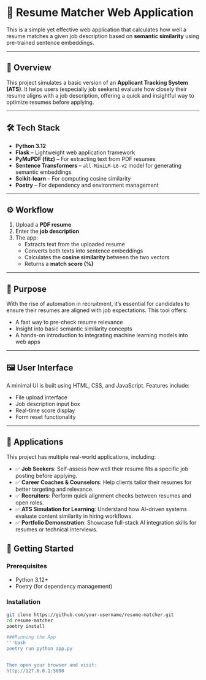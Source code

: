 # 🚀 Resume Matcher Web Application

This is a simple yet effective web application that calculates how well a resume matches a given job description based on **semantic similarity** using pre-trained sentence embeddings.

---

## 📌 Overview

This project simulates a basic version of an **Applicant Tracking System (ATS)**. It helps users (especially job seekers) evaluate how closely their resume aligns with a job description, offering a quick and insightful way to optimize resumes before applying.

---

## 🛠️ Tech Stack

- **Python 3.12**
- **Flask** – Lightweight web application framework
- **PyMuPDF (fitz)** – For extracting text from PDF resumes
- **Sentence Transformers** – `all-MiniLM-L6-v2` model for generating semantic embeddings
- **Scikit-learn** – For computing cosine similarity
- **Poetry** – For dependency and environment management

---

## ⚙️ Workflow

1. Upload a **PDF resume**
2. Enter the **job description**
3. The app:
   - Extracts text from the uploaded resume
   - Converts both texts into sentence embeddings
   - Calculates the **cosine similarity** between the two vectors
   - Returns a **match score (%)**

---

## 🎯 Purpose

With the rise of automation in recruitment, it’s essential for candidates to ensure their resumes are aligned with job expectations. This tool offers:
- A fast way to pre-check resume relevance
- Insight into basic semantic similarity concepts
- A hands-on introduction to integrating machine learning models into web apps

---

## 🖼️ User Interface

A minimal UI is built using HTML, CSS, and JavaScript. Features include:
- File upload interface
- Job description input box
- Real-time score display
- Form reset functionality

---

## 🧩 Applications

This project has multiple real-world applications, including:

- ✅ **Job Seekers**: Self-assess how well their resume fits a specific job posting before applying.
- ✅ **Career Coaches & Counselors**: Help clients tailor their resumes for better targeting and relevance.
- ✅ **Recruiters**: Perform quick alignment checks between resumes and open roles.
- ✅ **ATS Simulation for Learning**: Understand how AI-driven systems evaluate content similarity in hiring workflows.
- ✅ **Portfolio Demonstration**: Showcase full-stack AI integration skills for resumes or technical interviews.


## 🚀 Getting Started

### Prerequisites

- Python 3.12+
- Poetry (for dependency management)

### Installation

```bash
git clone https://github.com/your-username/resume-matcher.git
cd resume-matcher
poetry install

###Running the App
'''bash
poetry run python app.py


Then open your browser and visit:
http://127.0.0.1:5000

